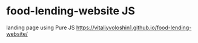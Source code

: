 # food-lending-website JS
landing page using Pure JS 
https://vitaliyvoloshin1.github.io/food-lending-website/
